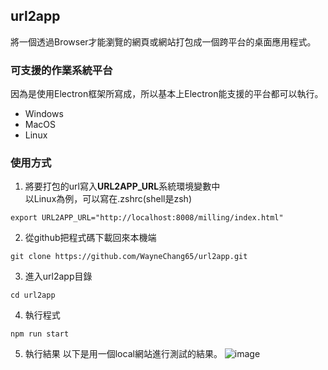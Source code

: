 ## url2app
將一個透過Browser才能瀏覽的網頁或網站打包成一個跨平台的桌面應用程式。

### 可支援的作業系統平台  
因為是使用Electron框架所寫成，所以基本上Electron能支援的平台都可以執行。
* Windows  
* MacOS  
* Linux  

### 使用方式  
  1. 將要打包的url寫入**URL2APP_URL**系統環境變數中  
  以Linux為例，可以寫在.zshrc(shell是zsh)
  ```
  export URL2APP_URL="http://localhost:8008/milling/index.html"  
  ```
  2. 從github把程式碼下載回來本機端  
  ```
  git clone https://github.com/WayneChang65/url2app.git  
  ```  
  3. 進入url2app目錄
  ```
  cd url2app
  ```
  4. 執行程式  
  ```
  npm run start  
  ```
  5. 執行結果
  以下是用一個local網站進行測試的結果。
  ![image](https://raw.githubusercontent.com/WayneChang65/url2app/master/img/readme01.png)  